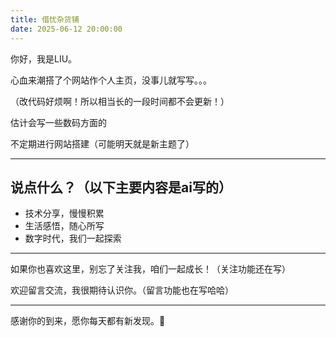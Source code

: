 ```yaml
---
title: 借忧杂货铺
date: 2025-06-12 20:00:00
---
```


你好，我是LIU。

心血来潮搭了个网站作个人主页，没事儿就写写。。。

（改代码好烦啊！所以相当长的一段时间都不会更新！）

估计会写一些数码方面的

不定期进行网站搭建（可能明天就是新主题了）

---

## 说点什么？（以下主要内容是ai写的）

- 技术分享，慢慢积累
- 生活感悟，随心所写
- 数字时代，我们一起探索

---

如果你也喜欢这里，别忘了关注我，咱们一起成长！（关注功能还在写）

欢迎留言交流，我很期待认识你。（留言功能也在写哈哈）

---

感谢你的到来，愿你每天都有新发现。🚀
